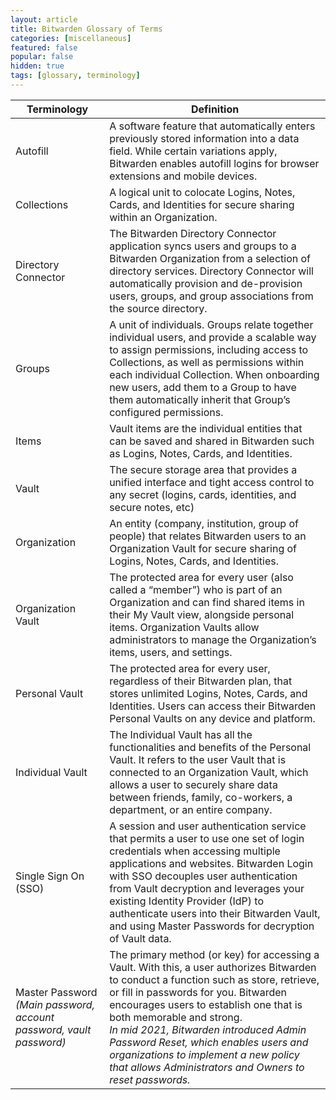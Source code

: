 ```yaml
---
layout: article
title: Bitwarden Glossary of Terms
categories: [miscellaneous]
featured: false
popular: false
hidden: true
tags: [glossary, terminology]
---
```


| Terminology | Definition|
|---|----|
|Autofill|A software feature that automatically enters previously stored information into a data field. While certain variations apply, Bitwarden enables autofill logins for browser extensions and mobile devices. |
Collections |A logical unit to colocate Logins, Notes, Cards, and Identities for secure sharing within an Organization. |
|Directory Connector |The Bitwarden Directory Connector application syncs users and groups to a Bitwarden Organization from a selection of directory services. Directory Connector will automatically provision and de-provision users, groups, and group associations from the source directory. |
Groups |A unit of individuals. Groups relate together individual users, and provide a scalable way to assign permissions, including access to Collections, as well as permissions within each individual Collection. When onboarding new users, add them to a Group to have them automatically inherit that Group’s configured permissions.
|Items |Vault items are the individual entities that can be saved and shared in Bitwarden such as Logins, Notes, Cards, and Identities.
|Vault |The secure storage area that provides a unified interface and tight access control to any secret (logins, cards, identities, and secure notes, etc)
|Organization |An entity (company, institution, group of people) that relates Bitwarden users to an Organization Vault for secure sharing of Logins, Notes, Cards, and Identities. |
Organization Vault |The protected area for every user (also called a “member”) who is part of an Organization and can find shared items in their My Vault view, alongside personal items. Organization Vaults allow administrators to manage the Organization’s items, users, and settings.|
Personal Vault |The protected area for every user, regardless of their Bitwarden plan, that stores unlimited Logins, Notes, Cards, and Identities. Users can access their Bitwarden Personal Vaults on any device and platform. |
Individual Vault |The Individual Vault has all the functionalities and benefits of the Personal Vault. It refers to the user Vault that is connected to an Organization Vault, which allows a user to securely share data between friends, family, co-workers, a department, or an entire company. |
Single Sign On (SSO) |A session and user authentication service that permits a user to use one set of login credentials when accessing multiple applications and websites. Bitwarden Login with SSO decouples user authentication from Vault decryption and leverages your existing Identity Provider (IdP) to authenticate users into their Bitwarden Vault, and using Master Passwords for decryption of Vault data. |
Master Password *(Main password, account password, vault password)* |The primary method (or key) for accessing a Vault. With this, a user authorizes Bitwarden to conduct a function such as store, retrieve, or fill in passwords for you. Bitwarden encourages users to establish one that is both memorable and strong. <br> *In mid 2021, Bitwarden introduced Admin Password Reset, which enables users and organizations to implement a new policy that allows Administrators and Owners to reset passwords.* |
